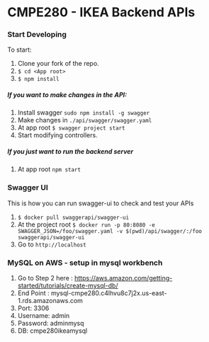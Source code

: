 # CMPE280 - IKEA Backend APIs


### Start Developing

To start:
1. Clone your fork of the repo.
1. `$ cd <App root>`
1. `$ npm install`


##### If you want to make changes in the API:
1. Install swagger `sudo npm install -g swagger`
1. Make changes in `./api/swagger/swagger.yaml`
1. At app root `$ swagger project start`
1. Start modifying controllers.

##### If you just want to run the backend server
1. At app root `npm start`


### Swagger UI

This is how you can run swagger-ui to check and test your APIs
1. `$ docker pull swaggerapi/swagger-ui`
1. At the project root `$ docker run -p 80:8080 -e SWAGGER_JSON=/foo/swagger.yaml -v $(pwd)/api/swagger/:/foo swaggerapi/swagger-ui`
1. Go to `http://localhost`


### MySQL on AWS - setup in mysql workbench
    
1. Go to Step 2 here : https://aws.amazon.com/getting-started/tutorials/create-mysql-db/
1. End Point : mysql-cmpe280.c4lhvu8c7j2x.us-east-1.rds.amazonaws.com
3. Port: 3306
4. Username: admin
5. Password: adminmysq
6. DB: cmpe280ikeamysql

